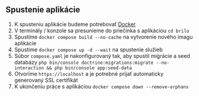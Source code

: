 ## Spustenie aplikácie

1. K spusteniu aplikácie budeme potrebovať [Docker](https://docs.docker.com/get-started/get-docker/)
2. V terminály / konzole sa presunieme do priečinka s aplikáciou `cd brilo`
3. Spustíme `docker compose build --no-cache` na vytvorenie nového imagu aplikácie
4. Spustíme `docker compose up -d --wait` na spustenie služieb
5. Súbor `compose.yaml` je nakonfigurovaný tak, aby spustil migrácie a seed databázy `php bin/console doctrine:migrations:migrate --no-interaction && php bin/console app:seed-data`
6. Otvoríme `https://localhost` a je potrebné prijať automaticky generovaný SSL certifikát
7. K ukončeniu práce s aplikáciou  `docker compose down --remove-orphans`